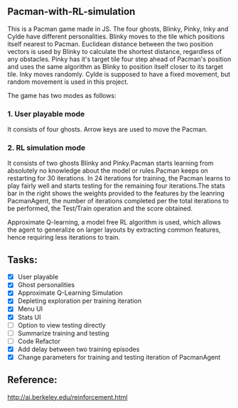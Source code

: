 ## Pacman-with-RL-simulation

This is a Pacman game made in JS. The four ghosts, Blinky, Pinky, Inky and Cylde have different personalities. 
Blinky moves to the tile which positions itself nearest to Pacman. Euclidean distance between the two position vectors is used by Blinky to calculate the shortest distance, regardless of any obstacles. Pinky has it's target tile four step ahead of Pacman's position and uses the same algorithm as Blinky to position itself closer to its target tile. Inky moves randomly. Cylde is supposed to have a fixed movement, but random movement is used in this project. 
 
The game has two modes as follows:

### 1. User playable mode
  It consists of four ghosts. Arrow keys are used to move the Pacman.
  
### 2. RL simulation mode
  It consists of two ghosts Blinky and Pinky.Pacman starts learning from absolutely no knowledge about the model or rules.Pacman keeps on restarting for 30 iterations. In 24 iterations for training, the Pacman learns to play fairly well and starts testing for the remaining four iterations.The stats bar in the right shows the weights provided to the features by the leanring PacmanAgent, the number of iterations completed per the total iterations to be performed, the Test/Train operation and the score obtained.

  Approximate Q-learning, a model free RL algorithm is used, which allows the agent to generalize on larger layouts by extracting common features, hence requiring less iterations to train.

## Tasks:
- [x] User playable
- [x] Ghost personalities
- [x] Approximate Q-Learning Simulation
- [x] Depleting exploration per training iteration
- [x] Menu UI
- [x] Stats UI
- [ ] Option to view testing directly
- [ ] Summarize training and testing
- [ ] Code Refactor
- [x] Add delay between two training episodes
- [x] Change parameters for training and testing iteration of PacmanAgent

## Reference:
http://ai.berkeley.edu/reinforcement.html

